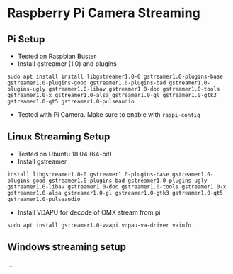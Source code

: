 # Raspberry Pi Camera Streaming

## Pi Setup
- Tested on Raspbian Buster
- Install gstreamer (1.0) and plugins

```
sudo apt install install libgstreamer1.0-0 gstreamer1.0-plugins-base gstreamer1.0-plugins-good gstreamer1.0-plugins-bad gstreamer1.0-plugins-ugly gstreamer1.0-libav gstreamer1.0-doc gstreamer1.0-tools gstreamer1.0-x gstreamer1.0-alsa gstreamer1.0-gl gstreamer1.0-gtk3 gstreamer1.0-qt5 gstreamer1.0-pulseaudio
```
- Tested with Pi Camera. Make sure to enable with `raspi-config`

## Linux Streaming Setup
- Tested on Ubuntu 18.04 (64-bit)
- Install gstreamer

```
install libgstreamer1.0-0 gstreamer1.0-plugins-base gstreamer1.0-plugins-good gstreamer1.0-plugins-bad gstreamer1.0-plugins-ugly gstreamer1.0-libav gstreamer1.0-doc gstreamer1.0-tools gstreamer1.0-x gstreamer1.0-alsa gstreamer1.0-gl gstreamer1.0-gtk3 gstreamer1.0-qt5 gstreamer1.0-pulseaudio
```

- Install VDAPU for decode of OMX stream from pi

```
sudo apt install gstreamer1.0-vaapi vdpau-va-driver vainfo
```

## Windows streaming setup
...

